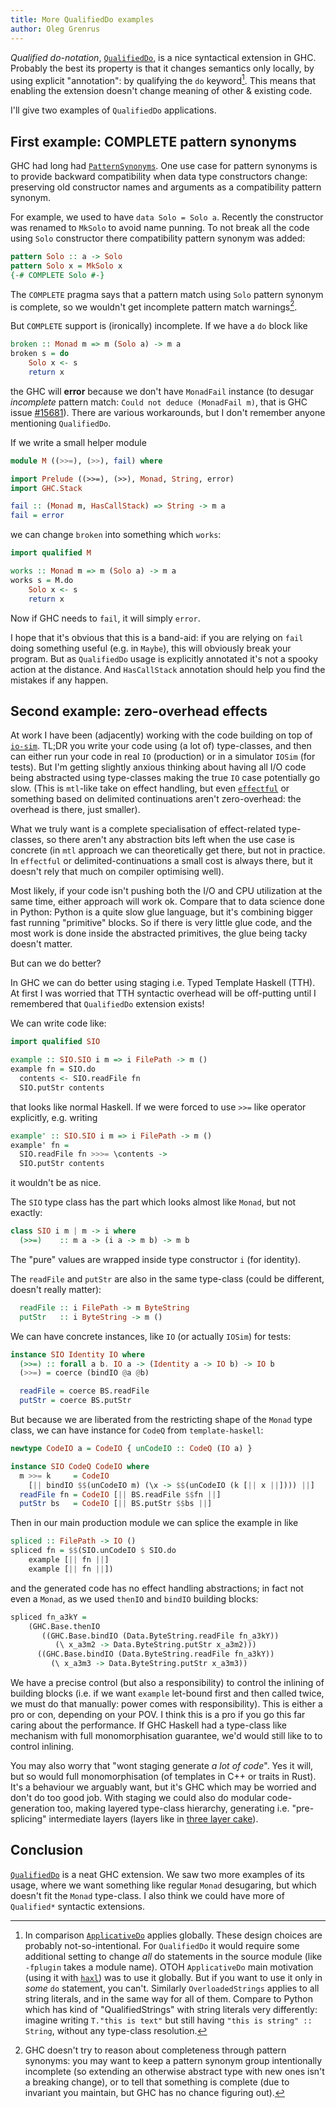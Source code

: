 ```yaml
---
title: More QualifiedDo examples
author: Oleg Grenrus
---
```


*Qualified do-notation*, [`QualifiedDo`](https://ghc.gitlab.haskell.org/ghc/doc/users_guide/exts/qualified_do.html), is a nice syntactical extension in GHC. Probably the best its property is that it changes semantics only locally, by using explicit "annotation": by qualifying the `do` keyword[^applicativedo]. This means that enabling the extension doesn't change meaning of other & existing code.

I'll give two examples of `QualifiedDo` applications.

First example: COMPLETE pattern synonyms
----------------------------------------

GHC had long had [`PatternSynonyms`](https://ghc.gitlab.haskell.org/ghc/doc/users_guide/exts/pattern_synonyms.html). One use case for pattern synonyms is to provide backward compatibility when data type constructors change: preserving old constructor names and arguments as a compatibility pattern synonym.

For example, we used to have `data Solo = Solo a`. Recently the constructor was renamed to `MkSolo` to avoid name punning. To not break all the code using `Solo` constructor there compatibility pattern synonym was added:

```haskell
pattern Solo :: a -> Solo
pattern Solo x = MkSolo x
{-# COMPLETE Solo #-}
```

The `COMPLETE` pragma says that a pattern match using `Solo` pattern synonym is complete, so we wouldn't get incomplete pattern match warnings[^complete].

But `COMPLETE` support is (ironically) incomplete. If we have a `do` block like

```haskell
broken :: Monad m => m (Solo a) -> m a
broken s = do
    Solo x <- s
    return x
```

the GHC will **error** because we don't have `MonadFail` instance (to desugar *incomplete* pattern match: `Could not deduce (MonadFail m)`, that is GHC issue [#15681](https://gitlab.haskell.org/ghc/ghc/-/issues/15681)). There are various workarounds, but I don't remember anyone mentioning `QualifiedDo`.

If we write a small helper module

```haskell
module M ((>>=), (>>), fail) where

import Prelude ((>>=), (>>), Monad, String, error)
import GHC.Stack

fail :: (Monad m, HasCallStack) => String -> m a
fail = error
```

we can change `broken` into something which `works`:

```haskell
import qualified M

works :: Monad m => m (Solo a) -> m a
works s = M.do
    Solo x <- s
    return x
```

Now if GHC needs to `fail`, it will simply `error`.

I hope that it's obvious that this is a band-aid: if you are relying on `fail` doing something useful (e.g. in `Maybe`), this will obviously break your program. But as `QualifiedDo` usage is explicitly annotated it's not a spooky action at the distance. And `HasCallStack` annotation should help you find the mistakes if any happen.

Second example: zero-overhead effects
-------------------------------------

At work I have been (adjacently) working with the code building on top of [`io-sim`](https://hackage.haskell.org/package/io-sim). TL;DR you write your code using (a lot of) type-classes, and then can either run your code in real `IO` (production) or in a simulator `IOSim` (for tests). But I'm getting slightly anxious thinking about having all I/O code being abstracted using type-classes making the true `IO` case potentially go slow. (This is `mtl`-like take on effect handling, but even [`effectful`](https://hackage.haskell.org/package/effectful) or something based on delimited continuations aren't zero-overhead: the overhead is there, just smaller).

What we truly want is a complete specialisation of effect-related type-classes, so there aren't any abstraction bits left when the use case is concrete (in `mtl` approach we can theoretically get there, but not in practice. In `effectful` or delimited-continuations a small cost is always there, but it doesn't rely that much on compiler optimising well).

Most likely, if your code isn't pushing both the I/O and CPU utilization at the same time, either approach will work ok. Compare that to data science done in Python: Python is a quite slow glue language, but it's combining bigger fast running "primitive" blocks. So if there is very little glue code, and the most work is done inside the abstracted primitives, the glue being tacky doesn't matter.

But can we do better?

In GHC we can do better using staging i.e. Typed Template Haskell (TTH). At first I was worried that TTH syntactic overhead will be off-putting until I remembered that `QualifiedDo` extension exists!

We can write code like:

```haskell
import qualified SIO

example :: SIO.SIO i m => i FilePath -> m ()
example fn = SIO.do
  contents <- SIO.readFile fn
  SIO.putStr contents
```

that looks like normal Haskell. If we were forced to use `>>=` like operator explicitly, e.g. writing

```haskell
example' :: SIO.SIO i m => i FilePath -> m ()
example' fn =
  SIO.readFile fn >>>= \contents ->
  SIO.putStr contents
```

it wouldn't be as nice.

The `SIO` type class has the part which looks almost like `Monad`, but not exactly:

```haskell
class SIO i m | m -> i where
  (>>=)    :: m a -> (i a -> m b) -> m b
```

The "pure" values are wrapped inside type constructor `i` (for identity).

The `readFile` and `putStr` are also in the same type-class (could be different, doesn't really matter):

```haskell
  readFile :: i FilePath -> m ByteString
  putStr   :: i ByteString -> m ()
```

We can have concrete instances, like `IO` (or actually `IOSim`) for tests:

```haskell
instance SIO Identity IO where
  (>>=) :: forall a b. IO a -> (Identity a -> IO b) -> IO b
  (>>=) = coerce (bindIO @a @b)

  readFile = coerce BS.readFile
  putStr = coerce BS.putStr
```

But because we are liberated from the restricting shape of the `Monad` type class, we can have instance for `CodeQ` from `template-haskell`:

```haskell
newtype CodeIO a = CodeIO { unCodeIO :: CodeQ (IO a) }

instance SIO CodeQ CodeIO where
  m >>= k     = CodeIO
    [|| bindIO $$(unCodeIO m) (\x -> $$(unCodeIO (k [|| x ||]))) ||]
  readFile fn = CodeIO [|| BS.readFile $$fn ||]
  putStr bs   = CodeIO [|| BS.putStr $$bs ||]
```

Then in our main production module we can splice the example in like

```haskell
spliced :: FilePath -> IO ()
spliced fn = $$(SIO.unCodeIO $ SIO.do
    example [|| fn ||]
    example [|| fn ||])
```

and the generated code has no effect handling abstractions; in fact not even a `Monad`, as we used `thenIO` and `bindIO` building blocks:

```haskell
spliced fn_a3kY =
    (GHC.Base.thenIO
       ((GHC.Base.bindIO (Data.ByteString.readFile fn_a3kY))
          (\ x_a3m2 -> Data.ByteString.putStr x_a3m2)))
      ((GHC.Base.bindIO (Data.ByteString.readFile fn_a3kY))
         (\ x_a3m3 -> Data.ByteString.putStr x_a3m3))
```

We have a precise control (but also a responsibility) to control the inlining of building blocks (i.e. if we want `example` let-bound first and then called twice, we must do that manually: power comes with responsibility). This is either a pro or con, depending on your POV. I think this is a pro if you go this far caring about the performance. If GHC Haskell had a type-class like mechanism with full monomorphisation guarantee, we'd would still like to to control inlining.

You may also worry that "wont staging generate *a lot of code*". Yes it will, but so would full monomorphisation (of templates in C++ or traits in Rust). It's a behaviour we arguably want, but it's GHC which may be worried and don't do too good job. With staging we could also do modular code-generation too, making layered type-class hierarchy, generating i.e. "pre-splicing" intermediate layers  (layers like in [three layer cake](https://www.parsonsmatt.org/2018/03/22/three_layer_haskell_cake.html)).

Conclusion
----------

[`QualifiedDo`](https://ghc.gitlab.haskell.org/ghc/doc/users_guide/exts/qualified_do.html) is a neat GHC extension. We saw two more examples of its usage, where we want something like regular `Monad` desugaring, but which doesn't fit the `Monad` type-class.
I also think we could have more of `Qualified*` syntactic extensions.

[^applicativedo]: In comparison [`ApplicativeDo`](https://ghc.gitlab.haskell.org/ghc/doc/users_guide/exts/applicative_do.html) applies globally. These design choices are probably not-so-intentional. For `QualifiedDo` it would require some additional setting to change *all* do statements in the source module (like `-fplugin` takes a module name). OTOH `ApplicativeDo` main motivation (using it with [`haxl`](https://hackage.haskell.org/package/haxl)) was to use it globally. But if you want to use it only in *some* `do` statement, you can't. Similarly `OverloadedStrings` applies to all string literals, and in the same way for all of them. Compare to Python which has kind of "QualifiedStrings" with string literals very differently: imagine writing `T."this is text"` but still having `"this is string" :: String`, without any type-class resolution.

[^complete]: GHC doesn't try to reason about completeness through pattern synonyms: you may want to keep a pattern synonym group intentionally incomplete (so extending an otherwise abstract type with new ones isn't a breaking change), or to tell that something is complete (due to invariant you maintain, but GHC has no chance figuring out).
